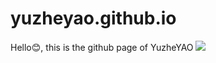 # yuzheyao.github.io
Hello😊, this is the github page of YuzheYAO
![](https://github-readme-stats.vercel.app/api?username=mayandev&theme=dark)
